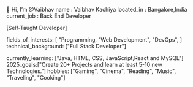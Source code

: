 👋 Hi, I’m @Vaibhav
name        : Vaibhav Kachiya
located_in  : Bangalore,India
current_job : Back End Developer

[Self-Taught Developer]

fields_of_interests:
  [
"Programming,
"Web Development",
"DevOps",
]
technical_background:
["Full Stack Developer"]

currently_learning: ["Java, HTML, CSS, JavaScript,React and MySQL"]
2025_goals:["Create 20+ Projects and learn at least 5-10 new Technologies."]
hobbies: ["Gaming", "Cinema", "Reading", "Music", "Traveling", "Cooking"]
